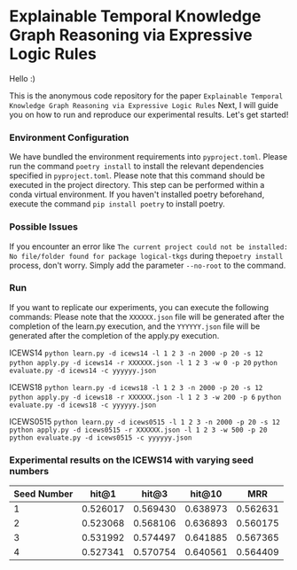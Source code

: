 # Explainable Temporal Knowledge Graph Reasoning via Expressive Logic Rules

Hello :)

This is the anonymous code repository for the paper 
`Explainable Temporal Knowledge Graph Reasoning via Expressive Logic Rules`
Next, I will guide you on how to run and reproduce our experimental results. Let's get started!

<h3> Environment Configuration </h3>

We have bundled the environment requirements into `pyproject.toml`. Please run the command `poetry install` to install the relevant dependencies specified in `pyproject.toml`. Please note that this command should be executed in the project directory. This step can be performed within a conda virtual environment. If you haven't installed poetry beforehand, execute the command `pip install poetry` to install poetry.

<h3> Possible Issues </h3>

If you encounter an error like `The current project could not be installed: No file/folder found for package logical-tkgs` during the`poetry install` process, don't worry. Simply add the parameter `--no-root` to the command.

<h3> Run </h3>

If you want to replicate our experiments, you can execute the following commands:
Please note that the `XXXXXX.json` file will be generated after the completion of the learn.py execution, and the `YYYYYY.json` file will be generated after the completion of the apply.py execution.

ICEWS14
`python learn.py -d icews14 -l 1 2 3 -n 2000 -p 20 -s 12`
`python apply.py -d icews14 -r XXXXXX.json -l 1 2 3 -w 0 -p 20`
`python evaluate.py -d icews14 -c yyyyyy.json`

ICEWS18
`python learn.py -d icews18 -l 1 2 3 -n 2000 -p 20 -s 12`
`python apply.py -d icews18 -r XXXXXX.json -l 1 2 3 -w 200 -p 6`
`python evaluate.py -d icews18 -c yyyyyy.json`

ICEWS0515
`python learn.py -d icews0515 -l 1 2 3 -n 2000 -p 20 -s 12`
`python apply.py -d icews0515 -r XXXXXX.json -l 1 2 3 -w 500 -p 20`
`python evaluate.py -d icews0515 -c yyyyyy.json`

<h3> Experimental results on the ICEWS14 with varying seed numbers </h3>

| Seed Number | hit@1    | hit@3    | hit@10   | MRR      |
|-------------|----------|----------|----------|----------|
| 1           | 0.526017 | 0.569430 | 0.638973 | 0.562631 |
| 2           | 0.523068 | 0.568106 | 0.636893 | 0.560175 |
| 3           | 0.531992 | 0.574497 | 0.641885 | 0.567365 |
| 4           | 0.527341 | 0.570754 | 0.640561 | 0.564409 |
